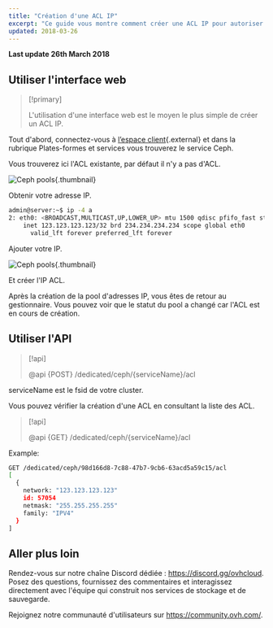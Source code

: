 ```yaml
---
title: "Création d'une ACL IP"
excerpt: "Ce guide vous montre comment créer une ACL IP pour autoriser l'accès à votre cluster Ceph."
updated: 2018-03-26
---
```


**Last update 26th March 2018**


## Utiliser l'interface web


> [!primary]
>
> L'utilisation d'une interface web est le moyen le plus simple de créer un ACL IP.
>

Tout d'abord, connectez-vous à [l’espace client](https://www.ovh.com/manager/dedicated/#/configuration){.external} et dans la rubrique Plates-formes et services vous trouverez le service Ceph.

Vous trouverez ici l'ACL existante, par défaut il n'y a pas d'ACL.


![Ceph pools](images/create_an_ip_acl_1.png){.thumbnail}

Obtenir votre adresse IP.


```bash
admin@server:~$ ip -4 a
2: eth0: <BROADCAST,MULTICAST,UP,LOWER_UP> mtu 1500 qdisc pfifo_fast state UP group default qlen 1000
    inet 123.123.123.123/32 brd 234.234.234.234 scope global eth0
      valid_lft forever preferred_lft forever
```

Ajouter votre IP.


![Ceph pools](images/create_an_ip_acl_2.png){.thumbnail}

Et créer l'IP ACL.

Après la création de la pool d'adresses IP, vous êtes de retour au gestionnaire. Vous pouvez voir que le statut du pool a changé car l'ACL est en cours de création.


## Utiliser l'API

> [!api]
>
> @api {POST} /dedicated/ceph/{serviceName}/acl
>
serviceName est le fsid de votre cluster.

Vous pouvez vérifier la création d'une ACL en consultant la liste des ACL.


> [!api]
>
> @api {GET} /dedicated/ceph/{serviceName}/acl
>
Example:


```bash
GET /dedicated/ceph/98d166d8-7c88-47b7-9cb6-63acd5a59c15/acl
[
  {
    network: "123.123.123.123"
    id: 57054
    netmask: "255.255.255.255"
    family: "IPV4"
  }
]
```

## Aller plus loin

Rendez-vous sur notre chaîne Discord dédiée : <https://discord.gg/ovhcloud>. Posez des questions, fournissez des commentaires et interagissez directement avec l'équipe qui construit nos services de stockage et de sauvegarde.

Rejoignez notre communauté d'utilisateurs sur <https://community.ovh.com/>.
